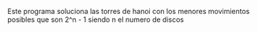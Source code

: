 Este programa soluciona las torres de hanoi con los menores movimientos posibles que son 2^n - 1 siendo n el numero de discos 
